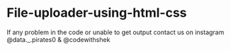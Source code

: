 # File-uploader-using-html-css

If any problem in the code or unable to get output contact us on instagram @data._.pirates0 & @codewithshek
